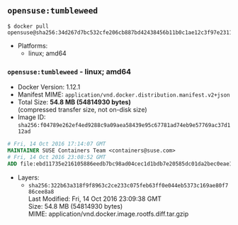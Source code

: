 ## `opensuse:tumbleweed`

```console
$ docker pull opensuse@sha256:34d267d7bc532cfe206cb887bd42438456b11b0c1ae12c3f97e23110bc028ba0
```

-	Platforms:
	-	linux; amd64

### `opensuse:tumbleweed` - linux; amd64

-	Docker Version: 1.12.1
-	Manifest MIME: `application/vnd.docker.distribution.manifest.v2+json`
-	Total Size: **54.8 MB (54814930 bytes)**  
	(compressed transfer size, not on-disk size)
-	Image ID: `sha256:f04789e262ef4ed9288c9a09aea58439e95c67781ad74eb9e57769ac37d112ad`

```dockerfile
# Fri, 14 Oct 2016 17:14:07 GMT
MAINTAINER SUSE Containers Team <containers@suse.com>
# Fri, 14 Oct 2016 23:08:52 GMT
ADD file:ebd11735e216105886eedb7bc98ad04cec1d1bdb7e20585dc01da2bec0eae14e in / 
```

-	Layers:
	-	`sha256:322b63a318f9f8963c2ce233c075feb63ff0e044eb5373c169ae80f786cee8a8`  
		Last Modified: Fri, 14 Oct 2016 23:09:38 GMT  
		Size: 54.8 MB (54814930 bytes)  
		MIME: application/vnd.docker.image.rootfs.diff.tar.gzip
